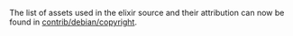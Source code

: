The list of assets used in the elixir source and their attribution can now be found in [contrib/debian/copyright](../contrib/debian/copyright).
